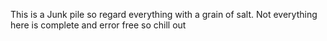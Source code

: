 This is a Junk pile so regard everything with a grain of salt.
Not everything here is complete and error free so chill out
